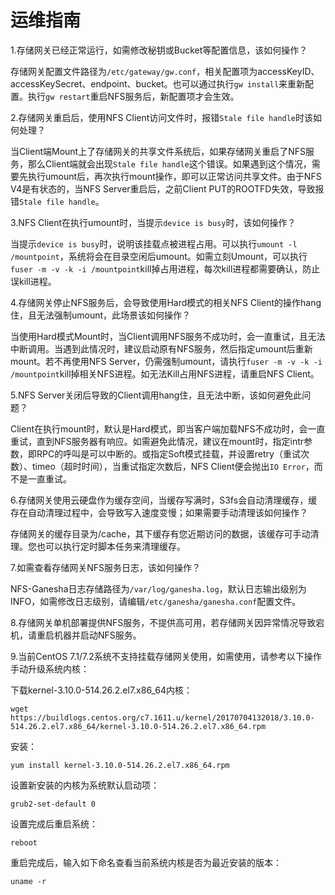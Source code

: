 # 运维指南

1.存储网关已经正常运行，如需修改秘钥或Bucket等配置信息，该如何操作？

存储网关配置文件路径为`/etc/gateway/gw.conf`，相关配置项为accessKeyID、accessKeySecret、endpoint、bucket。也可以通过执行`gw install`来重新配置。执行`gw restart`重启NFS服务后，新配置项才会生效。

2.存储网关重启后，使用NFS Client访问文件时，报错`Stale file handle`时该如何处理？

当Client端Mount上了存储网关的共享文件系统后，如果存储网关重启了NFS服务，那么Client端就会出现`Stale file handle`这个错误。如果遇到这个情况，需要先执行umount后，再次执行mount操作，即可以正常访问共享文件。由于NFS V4是有状态的，当NFS Server重启后，之前Client PUT的ROOTFD失效，导致报错`Stale file handle`。

3.NFS Client在执行umount时，当提示`device is busy`时，该如何操作？

当提示`device is busy`时，说明该挂载点被进程占用。可以执行`umount -l /mountpoint`，系统将会在目录空闲后umount。如需立刻Umount，可以执行`fuser -m -v -k -i /mountpoint`kill掉占用进程，每次kill进程都需要确认，防止误kill进程。

4.存储网关停止NFS服务后，会导致使用Hard模式的相关NFS Client的操作hang住，且无法强制umount，此场景该如何操作？

当使用Hard模式Mount时，当Client调用NFS服务不成功时，会一直重试，且无法中断调用。当遇到此情况时，建议启动原有NFS服务，然后指定umount后重新mount。若不再使用NFS Server，仍需强制umount，请执行`fuser -m -v -k -i /mountpoint`kill掉相关NFS进程。如无法Kill占用NFS进程，请重启NFS Client。

5.NFS Server关闭后导致的Client调用hang住，且无法中断，该如何避免此问题？

Client在执行mount时，默认是Hard模式，即当客户端加载NFS不成功时，会一直重试，直到NFS服务器有响应。如需避免此情况，建议在mount时，指定intr参数，即RPC的呼叫是可以中断的。或指定Soft模式挂载，并设置retry（重试次数）、timeo（超时时间），当重试指定次数后，NFS Client便会抛出`IO Error`，而不是一直重试。

6.存储网关使用云硬盘作为缓存空间，当缓存写满时，S3fs会自动清理缓存，缓存在自动清理过程中，会导致写入速度变慢；如果需要手动清理该如何操作？

存储网关的缓存目录为/cache，其下缓存有您近期访问的数据，该缓存可手动清理。您也可以执行定时脚本任务来清理缓存。

7.如需查看存储网关NFS服务日志，该如何操作？

NFS-Ganesha日志存储路径为`/var/log/ganesha.log`，默认日志输出级别为INFO，如需修改日志级别，请编辑`/etc/ganesha/ganesha.conf`配置文件。

8.存储网关单机部署提供NFS服务，不提供高可用，若存储网关因异常情况导致宕机，请重启机器并启动NFS服务。

9.当前CentOS 7.1/7.2系统不支持挂载存储网关使用，如需使用，请参考以下操作手动升级系统内核：

下载kernel-3.10.0-514.26.2.el7.x86_64内核：

```
wget https://buildlogs.centos.org/c7.1611.u/kernel/20170704132018/3.10.0-514.26.2.el7.x86_64/kernel-3.10.0-514.26.2.el7.x86_64.rpm
```

安装：

```
yum install kernel-3.10.0-514.26.2.el7.x86_64.rpm
```

设置新安装的内核为系统默认启动项：

```
grub2-set-default 0
```

设置完成后重启系统：

```
reboot
```

重启完成后，输入如下命名查看当前系统内核是否为最近安装的版本：

```
uname -r
```
